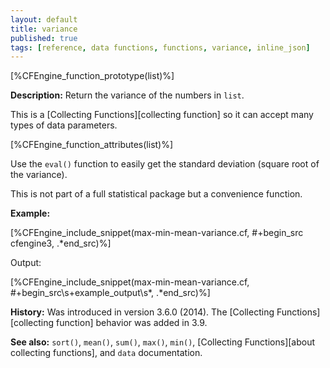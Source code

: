 ```yaml
---
layout: default
title: variance
published: true
tags: [reference, data functions, functions, variance, inline_json]
---
```


[%CFEngine_function_prototype(list)%]

**Description:** Return the variance of the numbers in `list`.

This is a [Collecting Functions][collecting function] so it can accept many types of data parameters.

[%CFEngine_function_attributes(list)%]

Use the `eval()` function to easily get the standard deviation (square root of the variance).

This is not part of a full statistical package but a convenience function.

**Example:**

[%CFEngine_include_snippet(max-min-mean-variance.cf, #\+begin_src cfengine3, .*end_src)%]

Output:

[%CFEngine_include_snippet(max-min-mean-variance.cf, #\+begin_src\s+example_output\s*, .*end_src)%]

**History:** Was introduced in version 3.6.0 (2014). The [Collecting Functions][collecting function] behavior was added in 3.9.

**See also:** `sort()`, `mean()`, `sum()`, `max()`, `min()`, [Collecting Functions][about collecting functions], and `data` documentation.
